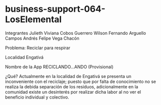 # business-support-064-LosElemental

Integrantes
    Julieth Viviana Cobos Guerrero
    Wilson Fernando Arguello Campos
    Andrés Felipe Vega Chacón

Problema:
    Reciclar para respirar

Localidad
    Engativá
        
Nombre de la App
    RECICLANDO…ANDO (Provisional)

¿Qué?
Actualmente en la localidad de Engativá se presenta un inconveniente con el reciclaje; puesto que por falta de conocimiento no se realiza la debida separación de los residuos, adicionalmente en la comunidad existe un desinterés por realizar dicha labor al no ver el beneficio individual y colectivo.

